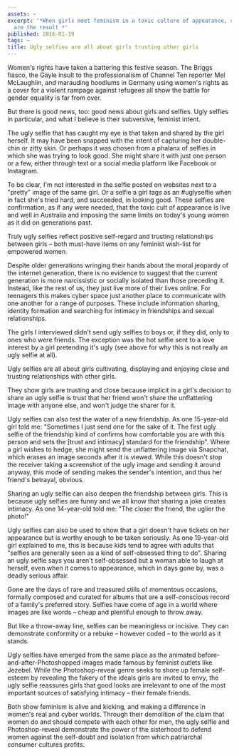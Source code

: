 ```yaml
---
assets: ~
excerpt: '*When girls meet feminism in a toxic culture of appearance, ugly selfies
  are the result *'
published: 2016-01-19
tags: ~
title: Ugly selfies are all about girls trusting other girls
---
```

Women's rights have taken a battering this festive season. The Briggs fiasco, the Gayle insult to the professionalism of Channel Ten reporter Mel McLaughlin, and marauding hoodlums in Germany using women's rights as a cover for a violent rampage against refugees all show the battle for gender equality is far from over. 

But there is good news, too: good news about girls and selfies. Ugly selfies in particular, and what I believe is their subversive, feminist intent.

The ugly selfie that has caught my eye is that taken and shared by the girl herself. It may have been snapped with the intent of capturing her double-chin or zitty skin. Or perhaps it was chosen from a phalanx of selfies in which she was trying to look good. She might share it with just one person or a few, either through text or a social media platform like Facebook or Instagram. 

To be clear, I'm not interested in the selfie posted on websites next to a "pretty" image of the same girl. Or a selfie a girl tags as an #uglyselfie when in fact she's tried hard, and succeeded, in looking good. These selfies are confirmation, as if any were needed, that the toxic cult of appearance is live and well in Australia and imposing the same limits on today's young women as it did on generations past. 

Truly ugly selfies reflect positive self-regard and trusting relationships between girls – both must-have items on any feminist wish-list for empowered women.

Despite older generations wringing their hands about the moral jeopardy of the internet generation, there is no evidence to suggest that the current generation is more narcissistic or socially isolated than those preceding it. Instead, like the rest of us, they just live more of their lives online. For teenagers this makes cyber space just another place to communicate with one another for a range of purposes. These include information sharing, identity formation and searching for intimacy in friendships and sexual relationships.

The girls I interviewed didn't send ugly selfies to boys or, if they did, only to ones who were friends. The exception was the hot selfie sent to a love interest by a girl pretending it's ugly (see above for why this is not really an ugly selfie at all). 

Ugly selfies are all about girls cultivating, displaying and enjoying close and trusting relationships with other girls. 

They show girls are trusting and close because implicit in a girl's decision to share an ugly selfie is trust that her friend won't share the unflattering image with anyone else, and won't judge the sharer for it. 

Ugly selfies can also test the water of a new friendship. As one 15-year-old girl told me: "Sometimes I just send one for the sake of it. The first ugly selfie of the friendship kind of confirms how comfortable you are with this person and sets the [trust and intimacy] standard for the friendship". Where a girl wishes to hedge, she might send the unflattering image via Snapchat, which erases an image seconds after it is viewed. While this doesn't stop the receiver taking a screenshot of the ugly image and sending it around anyway, this mode of sending makes the sender's intention, and thus her friend's betrayal, obvious. 

Sharing an ugly selfie can also deepen the friendship between girls. This is because ugly selfies are funny and we all know that sharing a joke creates intimacy. As one 14-year-old told me: "The closer the friend, the uglier the photo!"

Ugly selfies can also be used to show that a girl doesn't have tickets on her appearance but is worthy enough to be taken seriously. As one 19-year-old girl explained to me, this is because kids tend to agree with adults that "selfies are generally seen as a kind of self-obsessed thing to do". Sharing an ugly selfie says you aren't self-obsessed but a woman able to laugh at herself, even when it comes to appearance, which in days gone by, was a deadly serious affair. 

Gone are the days of rare and treasured stills of momentous occasions, formally composed and curated for albums that are a self-conscious record of a family's preferred story. Selfies have come of age in a world where images are like words – cheap and plentiful enough to throw away.

But like a throw-away line, selfies can be meaningless or incisive. They can demonstrate conformity or a rebuke – however coded – to the world as it stands. 

Ugly selfies have emerged from the same place as the animated before-and-after-Photoshopped images made famous by feminist outlets like Jezebel. While the Photoshop-reveal genre seeks to shore up female self-esteem by revealing the fakery of the ideals girls are invited to envy, the ugly selfie reassures girls that good looks are irrelevant to one of the most important sources of satisfying intimacy – their female friends. 

Both show feminism is alive and kicking, and making a difference in women's real and cyber worlds. Through their demolition of the claim that women do and should compete with each other for men, the ugly selfie and Photoshop-reveal demonstrate the power of the sisterhood to defend women against the self-doubt and isolation from which patriarchal consumer cultures profits. 

